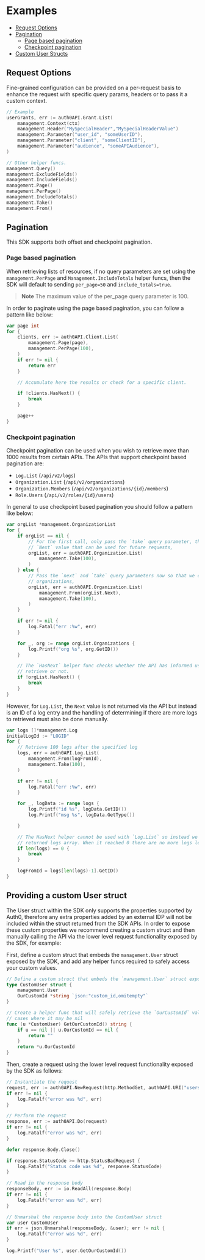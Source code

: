 # Examples

- [Request Options](#request-options)
- [Pagination](#pagination)
  - [Page based pagination](#page-based-pagination)
  - [Checkpoint pagination](#checkpoint-pagination)
- [Custom User Structs](#providing-a-custom-user-struct)

## Request Options

Fine-grained configuration can be provided on a per-request basis to enhance the request with specific query params, headers or to pass it a custom context.

```go
// Example
userGrants, err := auth0API.Grant.List(
	management.Context(ctx)
	management.Header("MySpecialHeader","MySpecialHeaderValue")
    management.Parameter("user_id", "someUserID"),
    management.Parameter("client", "someClientID"),
    management.Parameter("audience", "someAPIAudience"),
)

// Other helper funcs.
management.Query()
management.ExcludeFields()
management.IncludeFields()
management.Page()
management.PerPage()
management.IncludeTotals()
management.Take()
management.From()
```

## Pagination

This SDK supports both offset and checkpoint pagination.

### Page based pagination

When retrieving lists of resources, if no query parameters are set using the `management.PerPage` and `Management.IncludeTotals` helper funcs, then the SDK will default to sending `per_page=50` and `include_totals=true`. 

> **Note**
> The maximum value of the per_page query parameter is 100.

In order to paginate using the page based pagination, you can follow a pattern like below:

```go
var page int
for {
    clients, err := auth0API.Client.List(
        management.Page(page),
        management.PerPage(100),
    )
    if err != nil {
        return err
    }

    // Accumulate here the results or check for a specific client.

    if !clients.HasNext() {
        break
    }

    page++
}
```

### Checkpoint pagination

Checkpoint pagination can be used when you wish to retrieve more than 1000 results from certain APIs. The APIs that support checkpoint based pagination are:

* `Log.List` (`/api/v2/logs`)
* `Organization.List` (`/api/v2/organizations`)
* `Organization.Members` (`/api/v2/organizations/{id}/members`)
* `Role.Users` (`/api/v2/roles/{id}/users`)

In general to use checkpoint based pagination you should follow a pattern like below:

```go
var orgList *management.OrganizationList
for {
    if orgList == nil {
        // For the first call, only pass the `take` query parameter, the API will then return a
        // `Next` value that can be used for future requests,
        orgList, err = auth0API.Organization.List(
            management.Take(100),
        )
    } else {
        // Pass the `next` and `take` query parameters now so that we can correctly paginate the
        // organizations,
        orgList, err = auth0API.Organization.List(
            management.From(orgList.Next),
            management.Take(100),
        )
    }

    if err != nil {
        log.Fatal("err :%w", err)
    }

    for _, org := range orgList.Organizations {
        log.Printf("org %s", org.GetID())
    }

    // The `HasNext` helper func checks whether the API has informed us that there is more data to
    // retrieve or not.
    if !orgList.HasNext() {
        break
    }
}
```

However, for `Log.List`, the `Next` value is not returned via the API but instead is an ID of a log entry and the handling of determining if there are more logs to retrieved must also be done manually.

```go
var logs []*management.Log
initialLogId := "LOGID"
for {
    // Retrieve 100 logs after the specified log
    logs, err = auth0API.Log.List(
        management.From(logFromId),
        management.Take(100),
    )

    if err != nil {
        log.Fatal("err :%w", err)
    }

    for _, logData := range logs {
        log.Printf("id %s", logData.GetID())
        log.Printf("msg %s", logData.GetType())

    }

    // The HasNext helper cannot be used with `Log.List` so instead we check the length of the
    // returned logs array. When it reached 0 there are no more logs left to process
    if len(logs) == 0 {
        break
    }

    logFromId = logs[len(logs)-1].GetID()
}
```

## Providing a custom User struct

The User struct within the SDK only supports the properties supported by Auth0, therefore any extra properties added by an external IDP will not be included within the struct returned from the SDK APIs. In order to expose these custom properties we recommend creating a custom struct and then manually calling the API via the lower level request functionality exposed by the SDK, for example:

First, define a custom struct that embeds the `management.User` struct exposed by the SDK, and add any helper funcs required to safely access your custom values.

```go
// Define a custom struct that embeds the `management.User` struct exposed by the SDK.
type CustomUser struct {
	management.User
	OurCustomId *string `json:"custom_id,omitempty"`
}

// Create a helper func that will safely retrieve the `OurCustomId` value from CustomUser in the
// cases where it may be nil
func (u *CustomUser) GetOurCustomId() string {
	if u == nil || u.OurCustomId == nil {
		return ""
	}
	return *u.OurCustomId
}
```

Then, create a request using the lower level request functionality exposed by the SDK as follows:

```go
// Instantiate the request
request, err := auth0API.NewRequest(http.MethodGet, auth0API.URI("users", "<userid>"), nil)
if err != nil {
    log.Fatalf("error was %d", err)
}

// Perform the request
response, err := auth0API.Do(request)
if err != nil {
    log.Fatalf("error was %d", err)
}

defer response.Body.Close()

if response.StatusCode >= http.StatusBadRequest {
    log.Fatalf("Status code was %d", response.StatusCode)
}

// Read in the response body
responseBody, err := io.ReadAll(response.Body)
if err != nil {
    log.Fatalf("error was %d", err)
}

// Unmarshal the response body into the CustomUser struct
var user CustomUser
if err = json.Unmarshal(responseBody, &user); err != nil {
    log.Fatalf("error was %d", err)
}

log.Printf("User %s", user.GetOurCustomId())
```